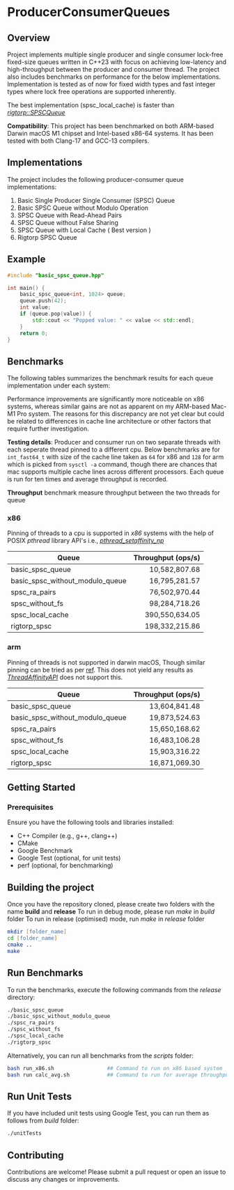 # ProducerConsumerQueues

## Overview
Project implements multiple single producer and single consumer lock-free fixed-size queues written in C++23 with focus on achieving low-latency and high-throughput between the producer and consumer thread. The project also includes benchmarks on performance for the below implementations. Implementation is tested as of now for fixed width types and fast integer types where lock free operations are supported inherently. 

The best implementation (spsc_local_cache) is faster than [*rigtorp::SPSCQueue*](https://github.com/rigtorp/SPSCQueue/blob/master/README.md?plain=1)

**Compatibility**: This project has been benchmarked on both ARM-based Darwin macOS M1 chipset and Intel-based x86-64 systems. It has been tested with both Clang-17 and GCC-13 compilers.

## Implementations
The project includes the following producer-consumer queue implementations:

1. Basic Single Producer Single Consumer (SPSC) Queue
2. Basic SPSC Queue without Modulo Operation
3. SPSC Queue with Read-Ahead Pairs
4. SPSC Queue without False Sharing
5. SPSC Queue with Local Cache ( Best version )
6. Rigtorp SPSC Queue

## Example
```cpp
#include "basic_spsc_queue.hpp"

int main() {
    basic_spsc_queue<int, 1024> queue;
    queue.push(42);
    int value;
    if (queue.pop(value)) {
        std::cout << "Popped value: " << value << std::endl;
    }
    return 0;
}
```

## Benchmarks
The following tables summarizes the benchmark results for each queue implementation under each system:

Performance improvements are significantly more noticeable on x86 systems, whereas similar gains are not as apparent on my ARM-based Mac-M1 Pro system.  The reasons for this discrepancy are not yet clear but could be related to differences in cache line architecture or other factors that require further investigation.

**Testing details**:
Producer and consumer run on two separate threads with each seperate thread pinned to a different cpu.
Below benchmarks are for `int_fast64_t` with size of the cache line taken as `64` for x86 and `128` for arm which is picked from `sysctl -a` command, though there are chances that mac supports multiple cache lines across different processors. Each queue is run for ten times and average throughput is recorded.

**Throughput** benchmark measure throughput between the two threads for queue

### x86

Pinning of threads to a cpu is supported in *x86* systems with the help of POSIX *pthread* library API's i.e., [*pthread_setaffinity_np*](https://www.man7.org/linux/man-pages/man3/pthread_setaffinity_np.3.html)


| Queue                             | Throughput (ops/s)  | 
| ----------------------------      | ------------------: |
| basic_spsc_queue                  |     10,582,807.68 |
| basic_spsc_without_modulo_queue   |              16,795,281.57 |
| spsc_ra_pairs |              76,502,970.44 |
| spsc_without_fs                  |     98,284,718.26 |
| spsc_local_cache   |              390,550,634.05 |
| rigtorp_spsc |   198,332,215.86|


### arm

Pinning of threads is not supported in darwin macOS, Though similar pinning can be tried as per [ref](https://www.hybridkernel.com/2015/01/18/binding_threads_to_cores_osx.html). This does not yield any results as [*ThreadAffinityAPI*](https://developer.apple.com/library/archive/releasenotes/Performance/RN-AffinityAPI/) does not support this.


| Queue                             | Throughput (ops/s)  | 
| ----------------------------      | ------------------: |
| basic_spsc_queue                  |     13,604,841.48 |
| basic_spsc_without_modulo_queue   |              19,873,524.63 |
| spsc_ra_pairs |              15,650,168.62 |
| spsc_without_fs                  |     16,483,106.28 |
| spsc_local_cache   |              15,903,316.22 |
| rigtorp_spsc |   16,871,069.30|




## Getting Started
### Prerequisites
Ensure you have the following tools and libraries installed:

- C++ Compiler (e.g., g++, clang++)
- CMake
- Google Benchmark
- Google Test (optional, for unit tests)
- perf (optional, for benchmarking)
<!-- Boost (for lock-free data structures) -->

## Building the project
Once you have the repository cloned, please create two folders with the name **build** and **release**
To run in debug mode, please run *make* in *build* folder
To run in release (optimised) mode, run *make* in *release* folder

```zsh
mkdir [folder_name]
cd [folder_name]
cmake ..
make
```


## Run Benchmarks
To run the benchmarks, execute the following commands from the *release* directory:

```zsh
./basic_spsc_queue
./basic_spsc_without_modulo_queue
./spsc_ra_pairs
./spsc_without_fs
./spsc_local_cache
./rigtorp_spsc
```

Alternatively, you can run all benchmarks from the *scripts* folder:

```zsh
bash run_x86.sh                 ## Command to run on x86 based system
bash run calc_avg.sh            ## Command to run for average throughput
```

## Run Unit Tests
If you have included unit tests using Google Test, you can run them as follows from *build* folder:

```zsh
./unitTests
```

## Contributing
Contributions are welcome! Please submit a pull request or open an issue to discuss any changes or improvements.
